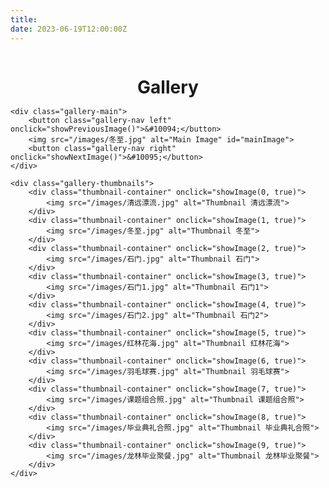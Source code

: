 ```yaml
---
title:
date: 2023-06-19T12:00:00Z
---
```


<style>
h1 {
    text-align: center;
    margin-bottom: 1px;
}

.gallery {
    display: flex;
    flex-direction: column;
    align-items: center;
}

.gallery-main {
    width: 100%;
    max-width: 90vw;
    text-align: center;
    position: relative;
    margin-bottom: 10px; /* Adjusted margin here */
}

.gallery-main img {
    max-width: 100%;
    max-height: 100vh;
    height: auto;
    border: none;
    transition: opacity 1s ease-in-out;
}

.gallery-thumbnails {
    display: flex;
    justify-content: start; /* Modified to ensure alignment */
    gap: 10px;
    overflow-x: auto;
    white-space: nowrap;
    width: 100%;
    padding: 1px;
    box-sizing: border-box; /* Ensure padding and content are calculated together */
    margin-bottom: 10px; /* Adjusted margin here */
}

.thumbnail-container {
    display: inline-block;
    cursor: pointer;
    position: relative;
    pointer-events: none;
}

.thumbnail-container img {
    max-width: 150px;
    max-height: 100px;
    width: auto;
    height: auto;
    transition: transform 0.3s, border 0.3s;
    pointer-events: auto;
}

.thumbnail-container img:hover {
    transform: scale(1.1);
    border: none;
}

.gallery-thumbnails::-webkit-scrollbar {
    height: 8px;
}

.gallery-thumbnails::-webkit-scrollbar-thumb {
    background: #888;
    border-radius: 4px;
}

.gallery-thumbnails::-webkit-scrollbar-thumb:hover {
    background: #555;
}

.gallery-thumbnails::-webkit-scrollbar-track {
    background: #f1f1f1;
}

.gallery-nav {
    position: absolute;
    top: 50%;
    transform: translateY(-50%);
    background-color: rgba(0, 0, 0, 0.5);
    color: white;
    border: none;
    font-size: 2em;
    padding: 5px;
    cursor: pointer;
    z-index: 1;
}

.gallery-nav.left {
    left: 5px;
}

.gallery-nav.right {
    right: 5px;
}
</style>

<div class="gallery">
    <h1>Gallery</h1>
    
    <div class="gallery-main">
        <button class="gallery-nav left" onclick="showPreviousImage()">&#10094;</button>
        <img src="/images/冬至.jpg" alt="Main Image" id="mainImage">
        <button class="gallery-nav right" onclick="showNextImage()">&#10095;</button>
    </div>

    <div class="gallery-thumbnails">
        <div class="thumbnail-container" onclick="showImage(0, true)">
            <img src="/images/清远漂流.jpg" alt="Thumbnail 清远漂流">
        </div>
        <div class="thumbnail-container" onclick="showImage(1, true)">
            <img src="/images/冬至.jpg" alt="Thumbnail 冬至">
        </div>
        <div class="thumbnail-container" onclick="showImage(2, true)">
            <img src="/images/石门.jpg" alt="Thumbnail 石门">
        </div>
        <div class="thumbnail-container" onclick="showImage(3, true)">
            <img src="/images/石门1.jpg" alt="Thumbnail 石门1">
        </div>
        <div class="thumbnail-container" onclick="showImage(4, true)">
            <img src="/images/石门2.jpg" alt="Thumbnail 石门2">
        </div>
        <div class="thumbnail-container" onclick="showImage(5, true)">
            <img src="/images/红林花海.jpg" alt="Thumbnail 红林花海">
        </div>
        <div class="thumbnail-container" onclick="showImage(6, true)">
            <img src="/images/羽毛球赛.jpg" alt="Thumbnail 羽毛球赛">
        </div>
        <div class="thumbnail-container" onclick="showImage(7, true)">
            <img src="/images/课题组合照.jpg" alt="Thumbnail 课题组合照">
        </div>
        <div class="thumbnail-container" onclick="showImage(8, true)">
            <img src="/images/毕业典礼合照.jpg" alt="Thumbnail 毕业典礼合照">
        </div>
        <div class="thumbnail-container" onclick="showImage(9, true)">
            <img src="/images/龙林毕业聚餐.jpg" alt="Thumbnail 龙林毕业聚餐">
        </div>
    </div>
</div>

<script>
const images = [
    { src: '/images/清远漂流.jpg' },
    { src: '/images/冬至.jpg' },
    { src: '/images/石门.jpg' },
    { src: '/images/石门1.jpg' },
    { src: '/images/石门2.jpg' },
    { src: '/images/红林花海.jpg' },
    { src: '/images/羽毛球赛.jpg' },
    { src: '/images/课题组合照.jpg' },
    { src: '/images/毕业典礼合照.jpg' },
    { src: '/images/龙林毕业聚餐.jpg' }
];

let currentIndex = 1;
let autoSwitchInterval;
const transitionTime = 1000; // 1 second
const quickTransitionTime = 500; // 0.5 second

function showImage(index, quick = false) {
    currentIndex = index;
    const mainImage = document.getElementById('mainImage');

    if (quick) {
        mainImage.style.transition = `opacity ${quickTransitionTime}ms ease-in-out`;
    } else {
        mainImage.style.transition = `opacity ${transitionTime}ms ease-in-out`;
    }

    mainImage.style.opacity = 0;

    setTimeout(() => {
        mainImage.src = images[index].src;
        mainImage.style.opacity = 1;
    }, quick ? quickTransitionTime : transitionTime);

    resetAutoSwitch();
}

function showNextImage() {
    currentIndex = (currentIndex + 1) % images.length;
    showImage(currentIndex, true);
}

function showPreviousImage() {
    currentIndex = (currentIndex - 1 + images.length) % images.length;
    showImage(currentIndex, true);
}

function autoSwitchImages() {
    autoSwitchInterval = setInterval(showNextImage, 5000); // 5 seconds
}

function resetAutoSwitch() {
    clearInterval(autoSwitchInterval);
    autoSwitchImages();
}

document.addEventListener('DOMContentLoaded', () => {
    autoSwitchImages();
});
</script>
